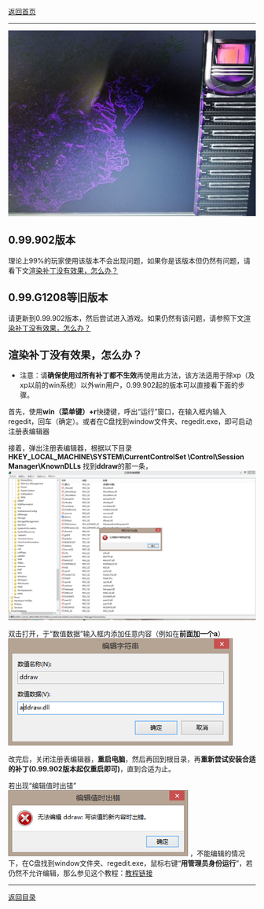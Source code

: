 [返回首页](./Home.md)

***
 ![](./jiaocheng11.jpg)

## 0.99.902版本
理论上99%的玩家使用该版本不会出现问题，如果你是该版本但仍然有问题，请看下文[渲染补丁没有效果，怎么办？](./运行后菜单不显示问题.md?id=渲染补丁没有效果，怎么办？)

## 0.99.G1208等旧版本
请更新到0.99.902版本，然后尝试进入游戏。如果仍然有该问题，请参照下文[渲染补丁没有效果，怎么办？](./运行后菜单不显示问题.md#渲染补丁没有效果怎么办)


## 渲染补丁没有效果，怎么办？
<a name="renderpatchfailed" data-id="renderpatchfailed" class="anchor"></a>
- 注意：请**确保使用过所有补丁都不生效**再使用此方法，该方法适用于除xp（及xp以前的win系统）以外win用户，0.99.902起的版本可以直接看下面的步骤。

首先，使用**win（菜单键）+r**快捷键，呼出“运行”窗口，在输入框内输入regedit，回车（确定）。或者在C盘找到window文件夹、regedit.exe，即可启动注册表编辑器

接着，弹出注册表编辑器，根据以下目录
**HKEY_LOCAL_MACHINE\SYSTEM\CurrentControlSet
\Control\Session Manager\KnownDLLs**
找到**ddraw**的那一条，![](./a4.png)

双击打开，于“数值数据”输入框内添加任意内容（例如在**前面加一个a**） ![](./a1.png)

改完后，关闭注册表编辑器，**重启电脑**，然后再回到根目录，再**重新尝试安装合适的补丁(0.99.902版本起仅重启即可)**，直到合适为止。

若出现“编辑值时出错” ![](./a2.png)
，不能编辑的情况下，在C盘找到window文件夹、regedit.exe，鼠标右键“**用管理员身份运行**”，若仍然不允许编辑，那么参见这个教程：[教程链接](https://baijiahao.baidu.com/s?id=1604347607947449668&wfr=spider&for=pc&isFailFlag=1)


***
[返回目录](./常见问题指南.md)
